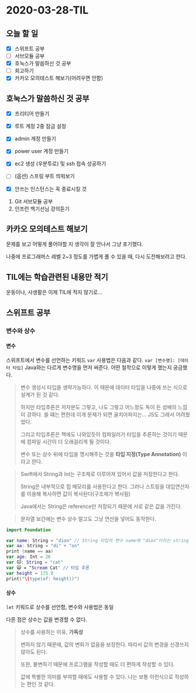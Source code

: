 # 2020-03-28-TIL

## 오늘 할 일

- [x] 스위프트 공부
- [ ] 서브모듈 공부
- [x] 호눅스가 말씀하신 것 공부
- [ ] 회고하기
- [x] 카카오 모의테스트 해보기(어려우면 안함)

## 호눅스가 말씀하신 것 공부

- [x] 프리티어 만들기

- [x] 루트 계정 2중 잠금 설정 

- [x] admin 계정 만들기 

- [x] power user 계정 만들기 

- [x] ec2 생성 (우분투로) 및 ssh 접속 성공하기 

- [ ] (옵션) 스프링 부트 띄워보기 

- [x] 안쓰는 인스턴스는 꼭 종료시킬 것 

1. Git 서브모듈 공부
2. 인프런 백기선님 강의듣기

## 카카오 모의테스트 해보기

문제를 보고 어떻게 풀어야할 지 생각이 잘 안나서 그냥 포기했다.

나중에 프로그래머스 레벨 2~3 정도를 가볍게 풀 수 있을 때, 다시 도전해보려고 한다.

## TIL에는 학습관련된 내용만 적기

운동이나, 사생활은 이제 TIL에 적지 않기로...

## 스위프트 공부

### 변수와 상수

#### 변수

스위프트에서 변수를 선언하는 키워드 `var` 사용법은 다음과 같다. `var [변수명]: [데이터 타입]` Java와는 다르게 변수명을 먼저 써준다. 어떤 철학으로 이렇게 했는지 궁금했다.

> 변수 생성시 타입을 생략가능하다. 이 때문에 데이터 타입을 나중에 쓰는 식으로 설계가 된 것 같다.
>
> 하지만 타입추론은 저자분도 그렇고, 나도 그렇고 어느정도 독이 든 성배의 느낌이 강하다. 쓸 떄는 편한데 이게 문제가 되면 골치아파지는... JS도 그래서 어려웠었다.
>
> 그리고 타입추론은 책에도 나와있듯이 컴파일러가 타입을 추론하는 것이기 때문에 컴파일 시간이 더 오래걸리게 될 것이다.
>
> 변수 또는 상수 뒤에 타입을 명시해주는 것을 **타입 지정(Type Annotation)** 이라고 한다.

> Swift에서 String과 Int는 구조체로 이루어져 있어서 값을 저장한다고 한다.
>
> String은 내부적으로 힙 메모리를 사용한다고 한다. 그러나 스트링을 대입연산자를 이용해 복사하면 값이 복사된다(구조체가 복사됨)
>
> Java에서는 String은 reference만 저장되기 때문에 서로 같은 값을 가진다.

> 문자열 보간에는 변수 상수 말고도 그냥 연산을 넣어도 동작한다.

```swift
import Foundation

var name: String = "dion" // String 타입의 변수 name에 "dion"이라는 string 값을 저장
var aa: String = "di" + "on"
print (name == aa)
var age: Int = 26
var 🐱: String = "cat"
var 🙀 = "Scream Cat" // 타입 추론
var height = 175.0
print("\(type(of: height))")

```

#### 상수

`let` 키워드로 상수를 선언함, 변수와 사용법은 동일

다른 점은 상수는 값을 변경할 수 없다.

> 상수를 사용하는 이유, **가독성**
>
> 변하지 않기 때문에, 값의 변화가 없음을 보장한다. 따라서 값의 변경을 신경쓰지 않아도 된다.
>
> 또한, 불변하기 때문에 프로그램을 작성할 때도 더 편하게 작성할 수 있다.
>
> 값에 특별한 의미를 부여할 때에도 사용할 수 있다. 나는 보통 이런식으로 작성하는 편인 것 같다.

